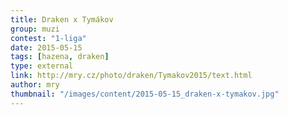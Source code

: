 ```yaml
---
title: Draken x Tymákov
group: muzi
contest: "1-liga"
date: 2015-05-15
tags: [hazena, draken]
type: external
link: http://mry.cz/photo/draken/Tymakov2015/text.html
author: mry
thumbnail: "/images/content/2015-05-15_draken-x-tymakov.jpg"
---
```

